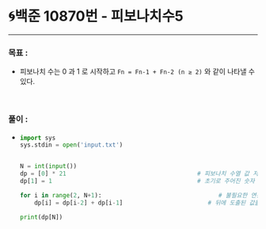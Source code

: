 # 🌀백준 10870번 - 피보나치수5

___



### 목표 :

- 피보나치 수는 0 과 1 로 시작하고 `Fn = Fn-1 + Fn-2 (n ≥ 2)` 와 같이 나타낼 수 있다.

<br>

### 풀이 :

- ```python
  import sys
  sys.stdin = open('input.txt')
  
  
  N = int(input())
  dp = [0] * 21										# 피보나치 수열 값 저장할 리스트 생성
  dp[1] = 1											# 초기로 주어진 숫자 리스트에 입력
  
  for i in range(2, N+1):								  # 불필요한 연산을 줄이는 memoization 느낌으로  
      dp[i] = dp[i-2] + dp[i-1]						   # 뒤에 도출된 값을 하나하나 리스트에 저장
  
  print(dp[N])
  ```